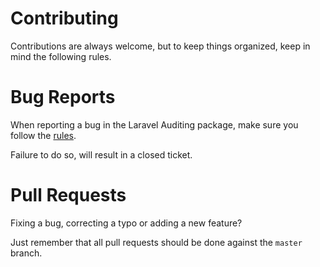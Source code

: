 # Contributing
Contributions are always welcome, but to keep things organized, keep in mind the following rules.

# Bug Reports
When reporting a bug in the Laravel Auditing package, make sure you follow the [rules](https://laravel-auditing.com/guide/community/problems.html).

Failure to do so, will result in a closed ticket.

# Pull Requests
Fixing a bug, correcting a typo or adding a new feature?

Just remember that all pull requests should be done against the `master` branch.
